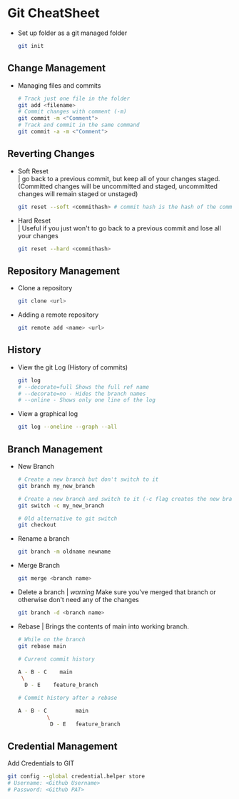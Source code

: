 # Git CheatSheet

* Set up folder as a git managed folder  
    ```bash
    git init
    ```

## Change Management
* Managing files and commits  
    ```bash                                                                                                                                                                                      # Track all files in the folder                                                                                                                                                              git add -all
    # Track just one file in the folder
    git add <filename>
    # Commit changes with comment (-m)
    git commit -m <"Comment">
    # Track and commit in the same command
    git commit -a -m <"Comment">                                                                                                                                                                 ```
## Reverting Changes
* Soft Reset  
| go back to a previous commit, but keep all of your changes staged. (Committed changes will be uncommitted and staged, uncommitted changes will remain staged or unstaged)
    ```bash
    git reset --soft <commithash> # commit hash is the hash of the commit you want to rever too
    ```
* Hard Reset  
| Useful if you just won't to go back to a previous commit and lose all your changes
    ```bash
    git reset --hard <commithash>
    ```
## Repository Management                                                                                                                                                                     
* Clone a repository
    ```bash                                                                                                                                                                                  
    git clone <url>                                                                                                                                                                          
    ```
* Adding a remote repository
    ```bash
    git remote add <name> <url>
    ```

## History
* View the git Log (History of commits)
    ```bash
    git log
    # --decorate=full Shows the full ref name
    # --decorate=no - Hides the branch names
    # --online - Shows only one line of the log
    ```
* View a graphical log
    ```bash
    git log --oneline --graph --all
    ```

## Branch Management
* New Branch
    ```bash
    # Create a new branch but don't switch to it
    git branch my_new_branch
    ```
    ```bash
    # Create a new branch and switch to it (-c flag creates the new branch)
    git switch -c my_new_branch
    ```
    ```bash
    # Old alternative to git switch
    git checkout
    ```
* Rename a branch
    ```bash
    git branch -m oldname newname
    ```
* Merge Branch
    ```bash
    git merge <branch name>
    ```
* Delete a branch
| *warning* Make sure you've merged that branch or otherwise don't need any of the changes
    ```bash
    git branch -d <branch name>
    ```
* Rebase
| Brings the contents of main into working branch.
    ```bash
    # While on the branch
    git rebase main
    ```
    ```bash
    # Current commit history

    A - B - C    main
     \
      D - E    feature_branch

    # Commit history after a rebase

    A - B - C         main
             \
              D - E   feature_branch
    ```

## Credential Management                                                                                                                                                                     
Add Credentials to GIT                                                                                                                                                                       
```bash                                                                                                                                                                                      
git config --global credential.helper store                                                                                                                                                  
# Username: <Github Username>                                                                                                                                                                
# Password: <Github PAT>                                                                                                                                                                     
```


